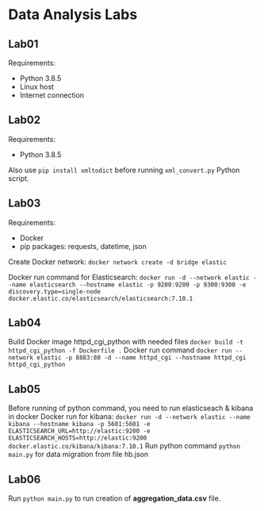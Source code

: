 # Data Analysis Labs
## Lab01
Requirements:
* Python 3.8.5
* Linux host
* Internet connection
## Lab02
Requirements:
* Python 3.8.5

Also use `pip install xmltodict` before running `xml_convert.py` Python script.
## Lab03
Requirements:
* Docker
* pip packages: requests, datetime, json

Create Docker network:
`docker network create -d bridge elastic`

Docker run command for Elasticsearch: 
`docker run -d --network elastic --name elasticsearch --hostname elastic -p 9200:9200 -p 9300:9300 -e discovery.type=single-node docker.elastic.co/elasticsearch/elasticsearch:7.10.1`

## Lab04
Build Docker image httpd_cgi_python with needed files `docker build -t httpd_cgi_python -f Dockerfile .`
Docker run command `docker run --network elastic -p 8883:80 -d --name httpd_cgi --hostname httpd_cgi httpd_cgi_python`

## Lab05
Before running of python command, you need to run elasticseach & kibana in docker
Docker run for kibana: `docker run -d --network elastic --name kibana --hostname kibana -p 5601:5601 -e ELASTICSEARCH_URL=http://elastic:9200 -e ELASTICSEARCH_HOSTS=http://elastic:9200 docker.elastic.co/kibana/kibana:7.10.1`
Run python command `python main.py` for data migration from file hb.json

## Lab06
Run `python main.py` to run creation of __aggregation_data.csv__ file.
